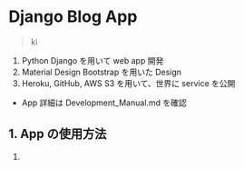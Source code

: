 # Django Blog App
> ki
1. Python Django を用いて web app 開発
2. Material Design Bootstrap を用いた Design
3. Heroku, GitHub, AWS S3 を用いて、世界に service を公開
- App 詳細は Development_Manual.md を確認
## 1. App の使用方法
1.
